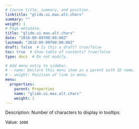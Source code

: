 ```yaml
---
# Course title, summary, and position.
linktitle: "glide.ui.max.alt.chars"
summary: ""
weight: 1
# Page metadata.
title: "glide.ui.max.alt.chars"
date: "2018-09-09T00:00:00Z"
lastmod: "2018-09-09T00:00:00Z"
draft: false  # Is this a draft? true/false
toc: true  # Show table of contents? true/false
type: docs  # Do not modify.

# Add menu entry to sidebar.
# - name: Declare this menu item as a parent with ID name.
# - weight: Position of link in menu.
menu:
  properties:
    parent: Properties
    name: "glide.ui.max.alt.chars"
    weight: 1
---
```


Description: Number of characters to display in tooltips:


Value: `1000`